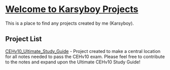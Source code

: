 # <u>Welcome to Karsyboy Projects</u>
This is a place to find any projects created by me (Karsyboy).

## **Project List**

[CEHv10_Ultimate_Study_Guide](https://karsyboy.github.io/CEHv10_Ultimate_Study_Guide/) - Project created to make a central location for all notes needed to pass the CEHv10 exam. Please feel free to contribute to the notes and expand upon the Ultimate CEHv10 Study Guide!
